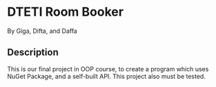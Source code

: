 # DTETI Room Booker
By Giga, Difta, and Daffa

## Description
This is our final project in OOP course, to create a program which uses NuGet Package, and a self-built API. This project also must be tested.

